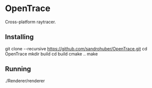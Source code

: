 # OpenTrace

Cross-platform raytracer.

## Installing

git clone --recursive https://github.com/sandrohuber/OpenTrace.git
cd OpenTrace
mkdir build
cd build
cmake ..
make

## Running

./Renderer/renderer